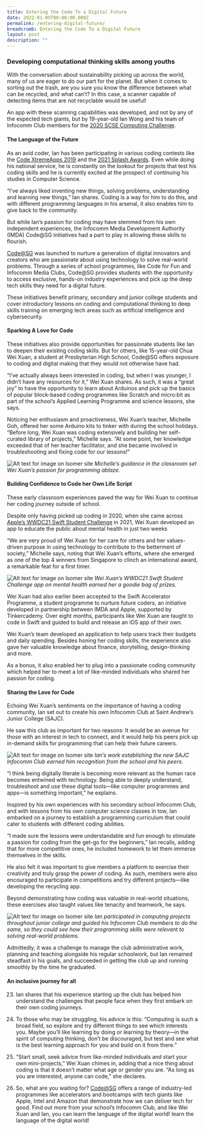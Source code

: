 ```yaml
---
title: Entering the Code To a Digital Future
date: 2022-01-05T00:00:00.000Z
permalink: /entering-digital-future/
breadcrumb: Entering the Code To a Digital Future
layout: post
description: ""
---
```

### Developing computational thinking skills among youths

With the conversation about sustainability picking up across the world, many of us are eager to do our part for the planet. But when it comes to sorting out the trash, are you sure you know the difference between what can be recycled, and what can’t? In this case, a scanner capable of detecting items that are not recyclable would be useful!

An app with these scanning capabilities was developed, and not by any of the expected tech giants, but by 19-year-old Ian Wong and his team of Infocomm Club members for the [2020 SCSE Computing Challenge](https://www.ntu.edu.sg/scse/news-events/news/detail/scse-computing-challenge-2020).

#### **The Language of the Future**

As an avid coder, Ian has been participating in various coding contests like the [Code XtremeApps 2019](https://www.imda.gov.sg/news-and-events/events-listing/Code-XtremeApps-2019) and the [2021 Splash Awards](https://www.scs.org.sg/awards/splash). Even while doing his national service, he is constantly on the lookout for projects that test his coding skills and he is currently excited at the prospect of continuing his studies in Computer Science.

“I’ve always liked inventing new things, solving problems, understanding and learning new things,” Ian shares. Coding is a way for him to do this, and with different programming languages in his arsenal, it also enables him to give back to the community.
 
But while Ian’s passion for coding may have stemmed from his own independent experiences, the Infocomm Media Development Authority (IMDA) Code@SG initiatives had a part to play in allowing these skills to flourish.

[Code@SG](https://codesg.imda.gov.sg/) was launched to nurture a generation of digital innovators and creators who are passionate about using technology to solve real-world problems. Through a series of school programmes, like Code for Fun and Infocomm Media Clubs, Code@SG provides students with the opportunity to access exclusive, hands-on industry experiences and pick up the deep tech skills they need for a digital future.

These initiatives benefit primary, secondary and junior college students and cover introductory lessons on coding and computational thinking to deep skills training on emerging tech areas such as artificial intelligence and cybersecurity.

#### **Sparking A Love for Code**

These initiatives also provide opportunities for passionate students like Ian to deepen their existing coding skills. But for others, like 15-year-old Chua Wei Xuan, a student at Presbyterian High School, Code@SG offers exposure to coding and digital making that they would not otherwise have had.

“I’ve actually always been interested in coding, but when I was younger, I didn’t have any resources for it,” Wei Xuan shares. As such, it was a “great joy” to have the opportunity to learn about Arduinos and pick up the basics of popular block-based coding programmes like Scratch and micro:bit as part of the school’s Applied Learning Programme and science lessons, she says.

Noticing her enthusiasm and proactiveness, Wei Xuan’s teacher, Michelle Goh, offered her some Arduino kits to tinker with during the school holidays. “Before long, Wei Xuan was coding extensively and building her self-curated library of projects,” Michelle says. “At some point, her knowledge exceeded that of her teacher facilitator, and she became involved in troubleshooting and fixing code for our lessons!”

![Alt text for image on Isomer site](/images/digitalfuture01.png)
*Michelle’s guidance in the classroom set Wei Xuan’s passion for programming ablaze.*
#### **Building Confidence to Code her Own Life Script**

These early classroom experiences paved the way for Wei Xuan to continue her coding journey outside of school.

Despite only having picked up coding in 2020, when she came across [Apple’s WWDC21 Swift Student Challenge](https://developer.apple.com/wwdc21/swift-student-challenge/) in 2021, Wei Xuan developed an app to educate the public about mental health in just two weeks

“We are very proud of Wei Xuan for her care for others and her values-driven purpose in using technology to contribute to the betterment of society,” Michelle says, noting that Wei Xuan’s efforts, where she emerged as one of the top 4 winners from Singapore to clinch an international award, a remarkable feat for a first timer. 

![Alt text for image on Isomer site](/images/digitalfuture02.png)
*Wei Xuan’s WWDC21 Swift Student Challenge app on mental health earned her a goodie bag of prizes.*

Wei Xuan had also earlier been accepted to the Swift Accelerator Programme, a student programme to nurture future coders, an initiative developed in partnership between IMDA and Apple, supported by Tinkercademy. Over eight months, participants like Wei Xuan are taught to code in Swift and guided to build and release an iOS app of their own.

Wei Xuan’s team developed an application to help users track their budgets and daily spending. Besides honing her coding skills, the experience also gave her valuable knowledge about finance, storytelling, design-thinking and more. 

As a bonus, it also enabled her to plug into a passionate coding community which helped her to meet a lot of like-minded individuals who shared her passion for coding.
#### **Sharing the Love for Code**

Echoing Wei Xuan’s sentiments on the importance of having a coding community, Ian set out to create his own Infocomm Club at Saint Andrew’s Junior College (SAJC).

He saw this club as important for two reasons: It would be an avenue for those with an interest in tech to connect, and it would help his peers pick up in-demand skills for programming that can help their future careers. 
 
![Alt text for image on Isomer site](/images/digitalfuture03.png)
*Ian’s work establishing the new SAJC Infocomm Club earned him recognition from the school and his peers.*

“I think being digitally literate is becoming more relevant as the human race becomes entwined with technology. Being able to deeply understand, troubleshoot and use these digital tools—like computer programmes and apps—is something important,” he explains.

Inspired by his own experiences with his secondary school Infocomm Club, and with lessons from his own computer science classes in tow, Ian embarked on a journey to establish a programming curriculum that could cater to students with different coding abilities.

“I made sure the lessons were understandable and fun enough to stimulate a passion for coding from the get-go for the beginners,” Ian recalls, adding that for more competitive ones, he included homework to let them immerse themselves in the skills. 

He also felt it was important to give members a platform to exercise their creativity and truly grasp the power of coding. As such, members were also encouraged to participate in competitions and try different projects—like developing the recycling app. 

Beyond demonstrating how coding was valuable in real-world situations, these exercises also taught values like tenacity and teamwork, he says.

![Alt text for image on Isomer site](/images/digitalfuture04.png)
*Ian participated in computing projects throughout junior college and guided his Infocomm Club members to do the same, so they could see how their programming skills were relevant to solving real-world problems.*

Admittedly, it was a challenge to manage the club administrative work, planning and teaching alongside his regular schoolwork, but Ian remained steadfast in his goals, and succeeded in getting the club up and running smoothly by the time he graduated.
#### **An inclusive journey for all**

23.	Ian shares that his experience starting up the club has helped him understand the challenges that people face when they first embark on their own coding journeys.

24.	To those who may be struggling, his advice is this: “Computing is such a broad field, so explore and try different things to see which interests you. Maybe you’ll like learning by doing or learning by theory—in the spirit of computing thinking, don’t be discouraged, but test and see what is the best learning approach for you and build on it from there.”

25.	“Start small, seek advice from like-minded individuals and start your own mini-projects,” Wei Xuan chimes in, adding that a nice thing about coding is that it doesn’t matter what age or gender you are.  “As long as you are interested, anyone can code,” she declares.

26.	So, what are you waiting for? [Code@SG](https://codesg.imda.gov.sg) offers a range of industry-led programmes like accelerators and bootcamps with tech giants like Apple, Intel and Amazon that demonstrate how we can deliver tech for good. Find out more from your school’s Infocomm Club, and like Wei Xuan and Ian, you can learn the language of the digital world!
learn the language of the digital world!